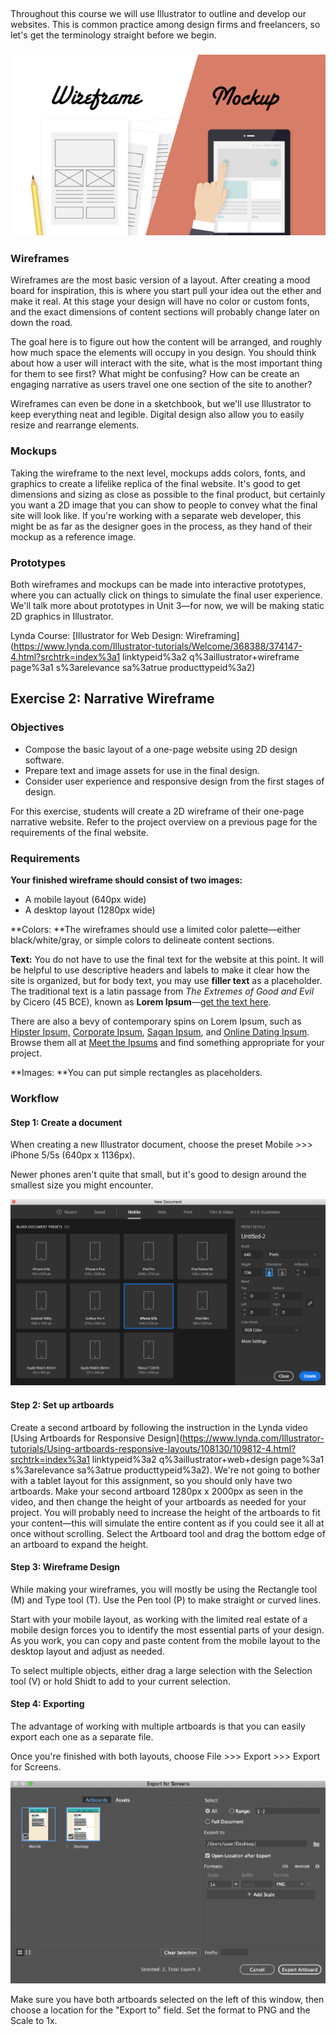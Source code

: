 ## 

Throughout this course we will use Illustrator to outline and develop our websites. This is common practice among design firms and freelancers, so let's get the terminology straight before we begin.

### ![](/assets/lesson-3/wireframe-mockup.png)

### Wireframes

Wireframes are the most basic version of a layout. After creating a mood board for inspiration, this is where you start pull your idea out the ether and make it real. At this stage your design will have no color or custom fonts, and the exact dimensions of content sections will probably change later on down the road.

The goal here is to figure out how the content will be arranged, and roughly how much space the elements will occupy in you design. You should think about how a user will interact with the site, what is the most important thing for them to see first? What might be confusing? How can be create an engaging narrative as users travel one one section of the site to another?

Wireframes can even be done in a sketchbook, but we'll use Illustrator to keep everything neat and legible. Digital design also allow you to easily resize and rearrange elements.

### Mockups

Taking the wireframe to the next level, mockups adds colors, fonts, and graphics to create a lifelike replica of the final website. It's good to get dimensions and sizing as close as possible to the final product, but certainly you want a 2D image that you can show to people to convey what the final site will look like. If you're working with a separate web developer, this might be as far as the designer goes in the process, as they hand of their mockup as a reference image.

### Prototypes

Both wireframes and mockups can be made into interactive prototypes, where you can actually click on things to simulate the final user experience. We'll talk more about prototypes in Unit 3—for now, we will be making static 2D graphics in Illustrator.

Lynda Course: [Illustrator for Web Design: Wireframing](https://www.lynda.com/Illustrator-tutorials/Welcome/368388/374147-4.html?srchtrk=index%3a1
linktypeid%3a2
q%3aillustrator+wireframe
page%3a1
s%3arelevance
sa%3atrue
producttypeid%3a2)

## Exercise 2: Narrative Wireframe

### Objectives

* Compose the basic layout of a one-page website using 2D design software.
* Prepare text and image assets for use in the final design.
* Consider user experience and responsive design from the first stages of design.

For this exercise, students will create a 2D wireframe of their one-page narrative website. Refer to the project overview on a previous page for the requirements of the final website.

### Requirements

**Your finished wireframe should consist of two images:**

* A mobile layout \(640px wide\)
* A desktop layout \(1280px wide\)

**Colors: **The wireframes should use a limited color palette—either black/white/gray, or simple colors to delineate content sections.

**Text:** You do not have to use the final text for the website at this point. It will be helpful to use descriptive headers and labels to make it clear how the site is organized, but for body text, you may use **filler text** as a placeholder. The traditional text is a latin passage from _The Extremes of Good and Evil_ by Cicero \(45 BCE\), known as **Lorem Ipsum**—[get the text here](http://www.lipsum.com/).

There are also a bevy of contemporary spins on Lorem Ipsum, such as [Hipster Ipsum,](https://hipsum.co/?paras=4&type=hipster-centric) [Corporate Ipsum](http://www.cipsum.com/), [Sagan Ipsum](http://saganipsum.com/), and [Online Dating Ipsum](http://laurenhallden.com/datingipsum/). Browse them all at [Meet the Ipsums](http://meettheipsums.com/) and find something appropriate for your project.

**Images: **You can put simple rectangles as placeholders.

### Workflow

#### **Step 1: Create a document**

When creating a new Illustrator document, choose the preset Mobile &gt;&gt;&gt; iPhone 5/5s \(640px x 1136px\).

Newer phones aren't quite that small, but it's good to design around the smallest size you might encounter.

![](/assets/ai-preset.png)

#### Step 2: Set up artboards

Create a second artboard by following the instruction in the Lynda video [Using Artboards for Responsive Design](https://www.lynda.com/Illustrator-tutorials/Using-artboards-responsive-layouts/108130/109812-4.html?srchtrk=index%3a1
linktypeid%3a2
q%3aillustrator+web+design
page%3a1
s%3arelevance
sa%3atrue
producttypeid%3a2). We're not going to bother with a tablet layout for this assignment, so you should only have two artboards. Make your second artboard 1280px x 2000px as seen in the video, and then change the height of your artboards as needed for your project. You will probably need to increase the height of the artboards to fit your content—this will simulate the entire content as if you could see it all at once without scrolling. Select the Artboard tool and drag the bottom edge of an artboard to expand the height.

#### Step 3: Wireframe Design

While making your wireframes, you will mostly be using the Rectangle tool \(M\) and Type tool \(T\). Use the Pen tool \(P\) to make straight or curved lines.

Start with your mobile layout, as working with the limited real estate of a mobile design forces you to identify the most essential parts of your design. As you work, you can copy and paste content from the mobile layout to the desktop layout and adjust as needed.

To select multiple objects, either drag a large selection with the Selection tool \(V\) or hold Shidt to add to your current selection.



#### Step 4: Exporting

The advantage of working with multiple artboards is that you can easily export each one as a separate file.

Once you're finished with both layouts, choose File &gt;&gt;&gt; Export &gt;&gt;&gt; Export for Screens.

![](/assets/lesson-3/illustrator-export.png)

Make sure you have both artboards selected on the left of this window, then choose a location for the "Export to" field. Set the format to PNG and the Scale to 1x.

